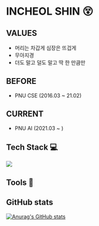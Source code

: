 # INCHEOL SHIN 😵


## VALUES
* 머리는 차갑게 심장은 뜨겁게
* 무아지경
* 더도 말고 덜도 말고 딱 한 만큼만

## BEFORE
* PNU CSE (2016.03 ~ 21.02)

## CURRENT
* PNU AI (2021.03 ~ )

## Tech Stack 💻

<img src="https://img.shields.io/badge/mysql-4479A1?style=for-the-badge&logo=mysql&logoColor=white">


## Tools 🔨



## GitHub stats
[![Anurag's GitHub stats](https://github-readme-stats.vercel.app/api?username=godic97)](https://github.com/깃허브아이디/github-readme-stats)
<!--
**godic97/godic97** is a ✨ _special_ ✨ repository because its `README.md` (this file) appears on your GitHub profile.

Here are some ideas to get you started:

- 🔭 I’m currently working on ...
- 🌱 I’m currently learning ...
- 👯 I’m looking to collaborate on ...
- 🤔 I’m looking for help with ...
- 💬 Ask me about ...
- 📫 How to reach me: ...
- 😄 Pronouns: ...
- ⚡ Fun fact: ...
<img src="https://img.shields.io/badge/이름-색상코드?style=flat-square&logo=로고명&logoColor=로고색"/>
